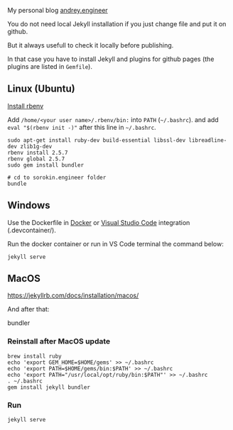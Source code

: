 My personal blog [andrey.engineer](http://andrey.engineer)

You do not need local Jekyll installation if you just change file and put it on github.

But it always usefull to check it locally before publishing.

In that case you have to install Jekyll and plugins for github pages (the plugins are listed in `Gemfile`).

## Linux (Ubuntu)

[Install rbenv](https://github.com/rbenv/rbenv#installing-ruby-versions)

Add `/home/<your user name>/.rbenv/bin:` into `PATH` (`~/.bashrc`). and add `eval "$(rbenv init -)"` after this line in `~/.bashrc`.

    sudo apt-get install ruby-dev build-essential libssl-dev libreadline-dev zlib1g-dev
    rbenv install 2.5.7
    rbenv global 2.5.7
    sudo gem install bundler

    # cd to sorokin.engineer folder
    bundle


## Windows

Use the Dockerfile in [Docker](https://docs.docker.com/docker-for-windows/install/)
or [Visual Studio Code](https://code.visualstudio.com/docs/setup/windows) 
integration (.devcontainer/).

Run the docker container or run in VS Code terminal the command below:

    jekyll serve

## MacOS

https://jekyllrb.com/docs/installation/macos/

And after that:
 
   bundler

### Reinstall after MacOS update

    brew install ruby
    echo 'export GEM_HOME=$HOME/gems' >> ~/.bashrc
    echo 'export PATH=$HOME/gems/bin:$PATH' >> ~/.bashrc
    echo 'export PATH="/usr/local/opt/ruby/bin:$PATH"' >> ~/.bashrc
    . ~/.bashrc
    gem install jekyll bundler
    
### Run

    jekyll serve

